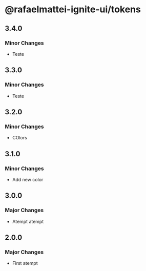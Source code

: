 # @rafaelmattei-ignite-ui/tokens

## 3.4.0

### Minor Changes

- Teste

## 3.3.0

### Minor Changes

- Teste

## 3.2.0

### Minor Changes

- COlors

## 3.1.0

### Minor Changes

- Add new color

## 3.0.0

### Major Changes

- Atempt atempt

## 2.0.0

### Major Changes

- First atempt
